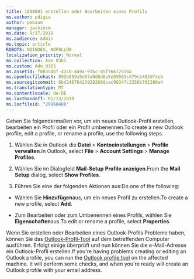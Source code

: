 ```yaml
---
title: 1800001 erstellen oder Bearbeiten eines Profils
ms.author: pdigia
author: pebaum
manager: jackiesm
ms.date: 9/17/2018
ms.audience: Admin
ms.topic: article
ROBOTS: NOINDEX, NOFOLLOW
localization_priority: Normal
ms.collection: Adm_O365
ms.custom: Adm_O365
ms.assetid: f08354bf-43c0-449a-91bc-85f76672550a
ms.openlocfilehash: 893b059a5e07a0d8d8a5e55501cd79cb482df4eb
ms.sourcegitcommit: 6bd248764239282688cac98347c2356b701389e4
ms.translationtype: MT
ms.contentlocale: de-DE
ms.lasthandoff: 02/13/2019
ms.locfileid: "29968488"
---
```

<span data-ttu-id="b4612-102">Gehen Sie folgendermaßen vor, um ein neues Outlook-Profil erstellen, bearbeiten ein Profil oder ein Profil umbenennen.</span><span class="sxs-lookup"><span data-stu-id="b4612-102">To create a new Outlook profile, edit a profile, or rename a profile, use the following steps.</span></span>
  
1. <span data-ttu-id="b4612-103">Wählen Sie in Outlook die **Datei** \> **Kontoeinstellungen** \> **Profile verwalten**.</span><span class="sxs-lookup"><span data-stu-id="b4612-103">In Outlook, select **File** \> **Account Settings** \> **Manage Profiles**.</span></span>
    
2. <span data-ttu-id="b4612-104">Wählen Sie im Dialogfeld **Mail-Setup** **Profile anzeigen**.</span><span class="sxs-lookup"><span data-stu-id="b4612-104">From the **Mail Setup** dialog, select **Show Profiles**.</span></span>
    
3. <span data-ttu-id="b4612-105">Führen Sie eine der folgenden Aktionen aus:</span><span class="sxs-lookup"><span data-stu-id="b4612-105">Do one of the following:</span></span>
    
  - <span data-ttu-id="b4612-106">Wählen Sie **Hinzufügen**aus, um ein neues Profil zu erstellen.</span><span class="sxs-lookup"><span data-stu-id="b4612-106">To create a new profile, select **Add**.</span></span>
    
  - <span data-ttu-id="b4612-107">Zum Bearbeiten oder zum Umbenennen eines Profils, wählen Sie **Eigenschaften**aus.</span><span class="sxs-lookup"><span data-stu-id="b4612-107">To edit or rename a profile, select **Properties**.</span></span>
    
<span data-ttu-id="b4612-p101">Wenn Sie erstellen oder Bearbeiten eines Outlook-Profils Probleme haben, können Sie das [Outlook-Profil-Tool](https://aka.ms/SaRA-OutlookSetupProfile) auf dem betreffenden Computer ausführen. Erfolgt einige überprüft und nun können Sie die e-Mail-Adresse ein Outlook-Profil erstellen.</span><span class="sxs-lookup"><span data-stu-id="b4612-p101">If you're having problems creating or editing an Outlook profile, you can run the [Outlook profile tool](https://aka.ms/SaRA-OutlookSetupProfile) on the affected machine. It will perform some checks, and when you're ready will create an Outlook profile with your email address.</span></span> 
  

